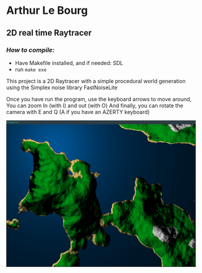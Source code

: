 # Arthur Le Bourg

## 2D real time Raytracer

### *How to compile:*
- Have Makefile installed, and if needed: SDL 
- run `make exe`

This project is a 2D Raytracer with a simple procedural world generation using the Simplex noise library FastNoiseLite

Once you have run the program, use the keyboard arrows to move around,
You can zoom In (with I) and out (with O)
And finally, you can rotate the camera with E and Q (A if you have an AZERTY keyboard)

![](/img/scene.png)
